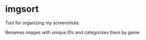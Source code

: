 # imgsort
 
Tool for organizing my screenshots.

Renames images with unique IDs and categorizes them by game.
